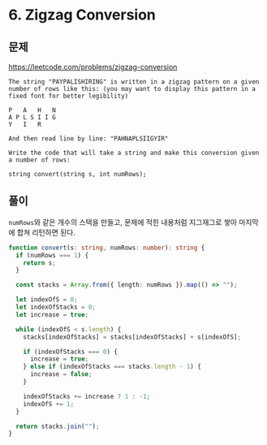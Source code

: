 # 6. Zigzag Conversion

## 문제

https://leetcode.com/problems/zigzag-conversion

```
The string "PAYPALISHIRING" is written in a zigzag pattern on a given number of rows like this: (you may want to display this pattern in a fixed font for better legibility)

P   A   H   N
A P L S I I G
Y   I   R

And then read line by line: "PAHNAPLSIIGYIR"

Write the code that will take a string and make this conversion given a number of rows:

string convert(string s, int numRows);
```

## 풀이

`numRows`와 같은 개수의 스택을 만들고, 문제에 적힌 내용처럼 지그재그로 쌓아 마지막에 합쳐 리턴하면 된다.

```typescript
function convert(s: string, numRows: number): string {
  if (numRows === 1) {
    return s;
  }

  const stacks = Array.from({ length: numRows }).map(() => "");

  let indexOfS = 0;
  let indexOfStacks = 0;
  let increase = true;

  while (indexOfS < s.length) {
    stacks[indexOfStacks] = stacks[indexOfStacks] + s[indexOfS];

    if (indexOfStacks === 0) {
      increase = true;
    } else if (indexOfStacks === stacks.length - 1) {
      increase = false;
    }

    indexOfStacks += increase ? 1 : -1;
    indexOfS += 1;
  }

  return stacks.join("");
}
```
